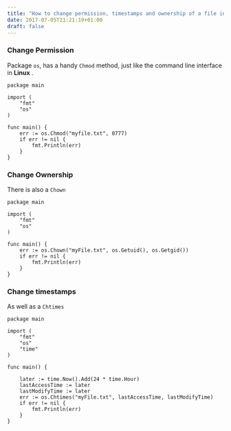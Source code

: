 ```yaml
---
title: "How to change permission, timestamps and ownership of a file in go"
date: 2017-07-05T21:21:19+01:00
draft: false
---
```


### Change Permission

Package `os`, has a handy `Chmod` method, just like the command line interface in **Linux** .

```golang
package main

import (
	"fmt"
	"os"
)

func main() {
	err := os.Chmod("myfile.txt", 0777)
	if err != nil {
		fmt.Println(err)
	}
}
```

### Change Ownership

There is also a `Chown`

```golang
package main

import (
	"fmt"
	"os"
)

func main() {
	err := os.Chown("myFile.txt", os.Getuid(), os.Getgid())
	if err != nil {
		fmt.Println(err)
	}
}
```

### Change timestamps

As well as a `Chtimes`

```golang
package main

import (
	"fmt"
	"os"
	"time"
)

func main() {

	later := time.Now().Add(24 * time.Hour)
	lastAccessTime := later
	lastModifyTime := later
	err := os.Chtimes("myFile.txt", lastAccessTime, lastModifyTime)
	if err != nil {
		fmt.Println(err)
	}
}
```